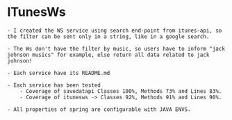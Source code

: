 # ITunesWs

    - I created the WS service using search end-point from itunes-api, so the filter can be sent only in a string, like in a google search.

    - The Ws don't have the filter by music, so users have to inform "jack johnson musics" for example, else return all data related to jack johnson!

    - Each service have its README.md

    - Each service has been tested
        - Coverage of savedatapi Classes 100%, Methods 73% and Lines 83%.
        - Coverage of itunesws -> Classes 92%, Methods 91% and Lines 90%.

    - All properties of spring are configurable with JAVA ENVS.
